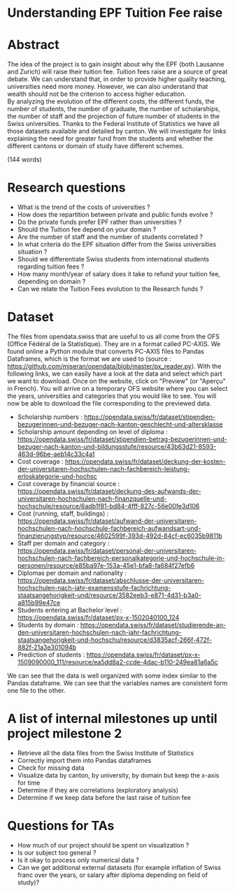 # Understanding EPF Tuition Fee raise

# Abstract

The idea of the project is to gain insight about why the EPF (both Lausanne and Zurich) will raise their tuition fee. Tuition fees raise are a source of great debate. We can understand that, in order to provide higher quality teaching, universities need more money. However, we can also understand that wealth should not be the criterion to access higher education.  
By analyzing the evolution of the different costs, the different funds, the number of students, the number of graduate, the number of scholarships, the number of staff and the projection of future number of students in the Swiss universities. Thanks to the Federal Institute of Statistics we have all those datasets available and detailed by canton. We will investigate for links explaining the need for greater fund from the students and whether the different cantons or domain of study have different schemes.

(144 words)

# Research questions

- What is the trend of the costs of universities ?
- How does the repartition between private and public funds evolve ?
- Do the private funds prefer EPF rather than universities ?
- Should the Tuition fee depend on your domain ?
- Are the number of staff and the number of students correlated ?
- In what criteria do the EPF situation differ from the Swiss universities situation ?
- Should we differentiate Swiss students from international students regarding tuition fees ?
- How many month/year of salary does it take to refund your tuition fee, depending on domain ?
- Can we relate the Tuition Fees evolution to the Research funds ?

# Dataset

The files from opendata.swiss that are useful to us all come from the OFS (Office Fédéral de la Statistique). They are in a format called PC-AXIS. We found online a Python module that converts PC-AXIS files to Pandas Dataframes, which is the format we are used to (source : https://github.com/miseran/opendata/blob/master/px_reader.py).
With the following links, we can easily have a look at the data and select which part we want to download. Once on the website, click on "Preview" (or "Aperçu" in French). You will arrive on a temporary OFS website where you can select the years, universities and categories that you would like to see. You will now be able to download the file corresponding to the previewed data.

- Scholarship numbers : https://opendata.swiss/fr/dataset/stipendien-bezugerinnen-und-bezuger-nach-kanton-geschlecht-und-altersklasse
- Scholarship amount depending on level of diploma : https://opendata.swiss/fr/dataset/stipendien-betrag-bezugerinnen-und-bezuger-nach-kanton-und-bildungsstufe/resource/43b63d21-8593-463d-96be-aeb14c33c4a1
- Cost coverage : https://opendata.swiss/fr/dataset/deckung-der-kosten-der-universitaren-hochschulen-nach-fachbereich-leistung-erloskategorie-und-hochsc
- Cost coverage by financial source : https://opendata.swiss/fr/dataset/deckung-des-aufwands-der-universitaren-hochschulen-nach-finanzquelle-und-hochschule/resource/6adb1f81-bd84-4fff-827c-56e00fe3d106
- Cost (running, staff, buildings) : https://opendata.swiss/fr/dataset/aufwand-der-universitaren-hochschulen-nach-hochschule-fachbereich-aufwandsart-und-finanzierungstyp/resource/4602599f-393d-492d-84cf-ec6035b9811b
- Staff per domain and category : https://opendata.swiss/fr/dataset/personal-der-universitaren-hochschulen-nach-fachbereich-personalkategorie-und-hochschule-in-personen/resource/e85ba97e-153a-45e1-bfa8-fa684f27efb6
- Diplomas per domain and nationality : https://opendata.swiss/fr/dataset/abschlusse-der-universitaren-hochschulen-nach-jahr-examensstufe-fachrichtung-staatsangehorigkeit-und/resource/3582eeb3-e871-4d31-b3a0-a815b99e47ce
- Students entering at Bachelor level : https://opendata.swiss/fr/dataset/px-x-1502040100_124
- Students by domain : https://opendata.swiss/fr/dataset/studierende-an-den-universitaren-hochschulen-nach-jahr-fachrichtung-staatsangehorigkeit-und-hochschu/resource/d3835acf-266f-472f-882f-21a3e301094b
- Prediction of students : https://opendata.swiss/fr/dataset/px-x-1509090000_111/resource/ea5dd8a2-ccde-4dac-b110-249ea81a6a5c

We can see that the data is well organized with some index similar to the Pandas dataframe. We can see that the variables names are consistent form one file to the other.

# A list of internal milestones up until project milestone 2

- Retrieve all the data files from the Swiss Institute of Statistics
- Correctly import them into Pandas dataframes
- Check for missing data
- Visualize data by canton, by university, by domain but keep the x-axis for time
- Determine if they are correlations (exploratory analysis)
- Determine if we keep data before the last raise of tuition fee

# Questions for TAs

- How much of our project should be spent on visualization ?
- Is our subject too general ?
- Is it okay to process only numerical data ?
- Can we get additional external datasets (for example inflation of Swiss franc over the years, or salary after diploma depending on field of study)?
